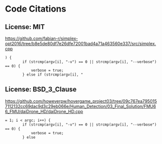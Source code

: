 # Code Citations

## License: MIT
https://github.com/fabian-r/simplex-opt2016/tree/b8e5de80df7e26dfe72001bad4a71a463560e337/src/simplex.cpp

```
) {
        if (strcmp(argv[i], "-v") == 0 || strcmp(argv[i], "--verbose") == 0) {
            verbose = true;
        } else if (strcmp(argv[i], "
```


## License: BSD_3_Clause
https://github.com/howeverpw/hovergame_project03/tree/09c767ea7950157112132cc69dac9d3c29eb066e/Human_Detection/03_Final_Solution/FMU66_FMU/daiDrone_HD/daiDrone_HD.cpp

```
= 1; i < argc; i++) {
        if (strcmp(argv[i], "-v") == 0 || strcmp(argv[i], "--verbose") == 0) {
            verbose = true;
        } else
```

